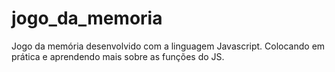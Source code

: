 # jogo_da_memoria
Jogo da memória desenvolvido com a linguagem Javascript.
Colocando em prática e aprendendo mais sobre as funções do JS.
